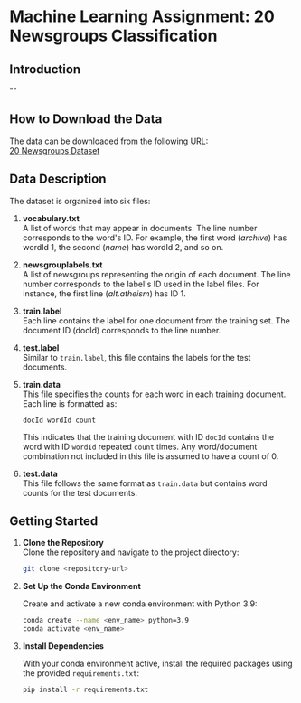 # Machine Learning Assignment: 20 Newsgroups Classification

## Introduction

""

## How to Download the Data

The data can be downloaded from the following URL:  
[20 Newsgroups Dataset](http://people.csail.mit.edu/jrennie/20Newsgroups/)

## Data Description

The dataset is organized into six files:

1. **vocabulary.txt**  
    A list of words that may appear in documents. The line number corresponds to the word's ID. For example, the first word (*archive*) has wordId 1, the second (*name*) has wordId 2, and so on.

2. **newsgrouplabels.txt**  
    A list of newsgroups representing the origin of each document. The line number corresponds to the label's ID used in the label files. For instance, the first line (*alt.atheism*) has ID 1.

3. **train.label**  
    Each line contains the label for one document from the training set. The document ID (docId) corresponds to the line number.

4. **test.label**  
    Similar to `train.label`, this file contains the labels for the test documents.

5. **train.data**  
    This file specifies the counts for each word in each training document. Each line is formatted as:  

    ```
    docId wordId count
    ```

    This indicates that the training document with ID `docId` contains the word with ID `wordId` repeated `count` times. Any word/document combination not included in this file is assumed to have a count of 0.

6. **test.data**  
    This file follows the same format as `train.data` but contains word counts for the test documents.

## Getting Started

1. **Clone the Repository**  
    Clone the repository and navigate to the project directory:
    ```bash
    git clone <repository-url>
    ```

2. **Set Up the Conda Environment**  

    Create and activate a new conda environment with Python 3.9:
    ```bash
    conda create --name <env_name> python=3.9
    conda activate <env_name>
    ```

3. **Install Dependencies**  

    With your conda environment active, install the required packages using the provided `requirements.txt`:
    ```bash
    pip install -r requirements.txt
    ```